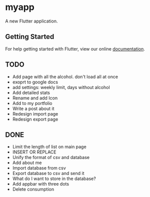 # myapp

A new Flutter application.

## Getting Started

For help getting started with Flutter, view our online
[documentation](https://flutter.io/).


## TODO
* Add page with all the alcohol. don't load all at once
* exoprt to google docs
* add settings: weekly limit, days without alcohol
* Add detailed stats
* Rename and add Icon
* Add to my portfolio
* Write a post about it
* Redesign import page
* Redesign export page


## DONE
* Limit the length of list on main page
* INSERT OR REPLACE
* Unify the format of csv and database
* Add about me
* Import database from csv
* Export database to csv and send it
* What do I want to store in the database?
* Add appbar with three dots
* Delete consumption
